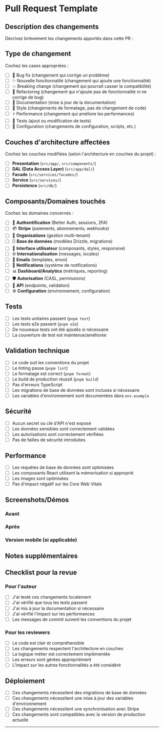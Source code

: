 # Pull Request Template

## Description des changements

Décrivez brièvement les changements apportés dans cette PR :

<!-- Expliquez le problème résolu ou la fonctionnalité ajoutée -->

## Type de changement

Cochez les cases appropriées :

- [ ] 🐛 Bug fix (changement qui corrige un problème)
- [ ] ✨ Nouvelle fonctionnalité (changement qui ajoute une fonctionnalité)
- [ ] 💥 Breaking change (changement qui pourrait casser la compatibilité)
- [ ] 🔧 Refactoring (changement qui n'ajoute pas de fonctionnalité ni ne corrige de bug)
- [ ] 📝 Documentation (mise à jour de la documentation)
- [ ] 🎨 Style (changements de formatage, pas de changement de code)
- [ ] ⚡ Performance (changement qui améliore les performances)
- [ ] 🧪 Tests (ajout ou modification de tests)
- [ ] 🔨 Configuration (changements de configuration, scripts, etc.)

## Couches d'architecture affectées

Cochez les couches modifiées (selon l'architecture en couches du projet) :

- [ ] **Presentation** (`src/app/`, `src/components/`)
- [ ] **DAL (Data Access Layer)** (`src/app/dal/`)
- [ ] **Facade** (`src/services/facades/`)
- [ ] **Service** (`src/services/`)
- [ ] **Persistence** (`src/db/`)

## Composants/Domaines touchés

Cochez les domaines concernés :

- [ ] 🔐 **Authentification** (Better Auth, sessions, 2FA)
- [ ] 💳 **Stripe** (paiements, abonnements, webhooks)
- [ ] 🏢 **Organisations** (gestion multi-tenant)
- [ ] 🗄️ **Base de données** (modèles Drizzle, migrations)
- [ ] 🎨 **Interface utilisateur** (composants, styles, responsive)
- [ ] 🌐 **Internationalisation** (messages, locales)
- [ ] 📧 **Emails** (templates, envoi)
- [ ] 🔔 **Notifications** (système de notifications)
- [ ] 📊 **Dashboard/Analytics** (métriques, reporting)
- [ ] 🛡️ **Autorisation** (CASL, permissions)
- [ ] 🔗 **API** (endpoints, validation)
- [ ] ⚙️ **Configuration** (environnement, configuration)

## Tests

- [ ] Les tests unitaires passent (`pnpm test`)
- [ ] Les tests e2e passent (`pnpm e2e`)
- [ ] De nouveaux tests ont été ajoutés si nécessaire
- [ ] La couverture de test est maintenue/améliorée

## Validation technique

- [ ] Le code suit les conventions du projet
- [ ] Le linting passe (`pnpm lint`)
- [ ] Le formatage est correct (`pnpm format`)
- [ ] Le build de production réussit (`pnpm build`)
- [ ] Pas d'erreurs TypeScript
- [ ] Les migrations de base de données sont incluses si nécessaire
- [ ] Les variables d'environnement sont documentées dans `env.example`

## Sécurité

- [ ] Aucun secret ou clé d'API n'est exposé
- [ ] Les données sensibles sont correctement validées
- [ ] Les autorisations sont correctement vérifiées
- [ ] Pas de failles de sécurité introduites

## Performance

- [ ] Les requêtes de base de données sont optimisées
- [ ] Les composants React utilisent la mémorisation si approprié
- [ ] Les images sont optimisées
- [ ] Pas d'impact négatif sur les Core Web Vitals

## Screenshots/Démos

<!-- Si la PR affecte l'interface utilisateur, ajoutez des captures d'écran -->

### Avant

<!-- Capture d'écran ou description de l'état précédent -->

### Après

<!-- Capture d'écran ou description du nouvel état -->

### Version mobile (si applicable)

<!-- Capture d'écran mobile si l'UI est affectée -->

## Notes supplémentaires

<!-- Toute information supplémentaire pour les reviewers -->

## Checklist pour la revue

### Pour l'auteur

- [ ] J'ai testé ces changements localement
- [ ] J'ai vérifié que tous les tests passent
- [ ] J'ai mis à jour la documentation si nécessaire
- [ ] J'ai vérifié l'impact sur les performances
- [ ] Les messages de commit suivent les conventions du projet

### Pour les reviewers

- [ ] Le code est clair et compréhensible
- [ ] Les changements respectent l'architecture en couches
- [ ] La logique métier est correctement implémentée
- [ ] Les erreurs sont gérées appropriément
- [ ] L'impact sur les autres fonctionnalités a été considéré

## Déploiement

- [ ] Ces changements nécessitent des migrations de base de données
- [ ] Ces changements nécessitent une mise à jour des variables d'environnement
- [ ] Ces changements nécessitent une synchronisation avec Stripe
- [ ] Ces changements sont compatibles avec la version de production actuelle

---

<!--
Instructions pour remplir ce template :
1. Remplissez toutes les sections applicables
2. Cochez toutes les cases pertinentes
3. Ajoutez des captures d'écran pour les changements UI
4. Mentionnez les reviewers appropriés
5. Liez les issues GitHub correspondantes avec "Fixes #123"
-->
